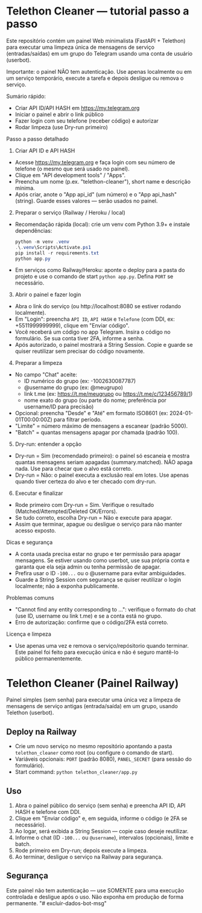 # Telethon Cleaner — tutorial passo a passo

Este repositório contém um painel Web minimalista (FastAPI + Telethon) para executar uma limpeza única de mensagens de serviço (entradas/saídas) em um grupo do Telegram usando uma conta de usuário (userbot).

Importante: o painel NÃO tem autenticação. Use apenas localmente ou em um serviço temporário, execute a tarefa e depois desligue ou remova o serviço.

Sumário rápido:
- Criar API ID/API HASH em https://my.telegram.org
- Iniciar o painel e abrir o link público
- Fazer login com seu telefone (receber código) e autorizar
- Rodar limpeza (use Dry-run primeiro)

Passo a passo detalhado
1) Criar API ID e API HASH
  - Acesse https://my.telegram.org e faça login com seu número de telefone (o mesmo que será usado no painel).
  - Clique em "API development tools" / "Apps".
  - Preencha um nome (p.ex. "telethon-cleaner"), short name e descrição mínima.
  - Após criar, anote o "App api_id" (um número) e o "App api_hash" (string). Guarde esses valores — serão usados no painel.

2) Preparar o serviço (Railway / Heroku / local)
  - Recomendação rápida (local): crie um venv com Python 3.9+ e instale dependências:

    ```powershell
    python -m venv .venv
    .\.venv\Scripts\Activate.ps1
    pip install -r requirements.txt
    python app.py
    ```

  - Em serviços como Railway/Heroku: aponte o deploy para a pasta do projeto e use o comando de start `python app.py`. Defina `PORT` se necessário.

3) Abrir o painel e fazer login
  - Abra o link do serviço (ou http://localhost:8080 se estiver rodando localmente).
  - Em "Login": preencha `API ID`, `API HASH` e `Telefone` (com DDI, ex: +5511999999999), clique em "Enviar código".
  - Você receberá um código no app Telegram. Insira o código no formulário. Se sua conta tiver 2FA, informe a senha.
  - Após autorizado, o painel mostrará a String Session. Copie e guarde se quiser reutilizar sem precisar do código novamente.

4) Preparar a limpeza
  - No campo "Chat" aceite:
    - ID numérico do grupo (ex: -1002630087787)
    - @username do grupo (ex: @meugrupo)
    - link t.me (ex: https://t.me/meugrupo ou https://t.me/c/123456789/1)
    - nome exato do grupo (ou parte do nome; preferência por username/ID para precisão)
  - Opcional: preencha "Desde" e "Até" em formato ISO8601 (ex: 2024-01-01T00:00:00Z) para filtrar período.
  - "Limite" = número máximo de mensagens a escanear (padrão 5000).
  - "Batch" = quantas mensagens apagar por chamada (padrão 100).

5) Dry-run: entender a opção
  - Dry-run = Sim (recomendado primeiro): o painel só escaneia e mostra quantas mensagens seriam apagadas (summary.matched). NÃO apaga nada. Use para checar que o alvo está correto.
  - Dry-run = Não: o painel executa a exclusão real em lotes. Use apenas quando tiver certeza do alvo e ter checado com dry-run.

6) Executar e finalizar
  - Rode primeiro com Dry-run = Sim. Verifique o resultado (Matched/Attempted/Deleted OK/Errors).
  - Se tudo correto, escolha Dry-run = Não e execute para apagar.
  - Assim que terminar, apague ou desligue o serviço para não manter acesso exposto.

Dicas e segurança
- A conta usada precisa estar no grupo e ter permissão para apagar mensagens. Se estiver usando como userbot, use sua própria conta e garanta que ela seja admin ou tenha permissão de apagar.
- Prefira usar o ID `-100...` ou o @username para evitar ambiguidades.
- Guarde a String Session com segurança se quiser reutilizar o login localmente; não a exponha publicamente.

Problemas comuns
- "Cannot find any entity corresponding to ...": verifique o formato do chat (use ID, username ou link t.me) e se a conta está no grupo.
- Erro de autorização: confirme que o código/2FA está correto.

Licença e limpeza
- Use apenas uma vez e remova o serviço/repósitorio quando terminar. Este painel foi feito para execução única e não é seguro mantê-lo público permanentemente.
# Telethon Cleaner (Painel Railway)

Painel simples (sem senha) para executar uma única vez a limpeza de mensagens de serviço antigas (entrada/saída) em um grupo, usando Telethon (userbot).

## Deploy na Railway
- Crie um novo serviço no mesmo repositório apontando a pasta `telethon_cleaner` como root (ou configure o comando de start).
- Variáveis opcionais: `PORT` (padrão 8080), `PANEL_SECRET` (para sessão do formulário).
- Start command: `python telethon_cleaner/app.py`

## Uso
1. Abra o painel público do serviço (sem senha) e preencha API ID, API HASH e telefone com DDI.
2. Clique em "Enviar código" e, em seguida, informe o código (e 2FA se necessário).
3. Ao logar, será exibida a String Session — copie caso deseje reutilizar.
4. Informe o chat (ID `-100...` ou `@username`), intervalos (opcionais), limite e batch.
5. Rode primeiro em Dry-run; depois execute a limpeza.
6. Ao terminar, desligue o serviço na Railway para segurança.

## Segurança
Este painel não tem autenticação — use SOMENTE para uma execução controlada e desligue após o uso. Não exponha em produção de forma permanente.
"# excluir-dados-bot-msg" 

